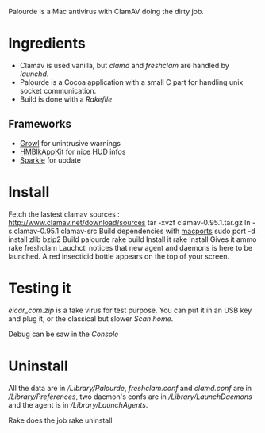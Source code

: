 Palourde is a Mac antivirus with ClamAV doing the dirty job.

Ingredients
===========

 * Clamav is used vanilla, but _clamd_ and _freshclam_ are handled by _launchd_.
 * Palourde is a Cocoa application with a small C part for handling unix socket communication.
 * Build is done with a _Rakefile_

Frameworks
----------

 * [Growl](http://growl.info/) for unintrusive warnings
 * [HMBlkAppKit](http://shiira.jp/hmblkappkit/en.html) for nice HUD infos
 * [Sparkle](http://sparkle.andymatuschak.org/) for update

Install
=======

Fetch the lastest clamav sources : http://www.clamav.net/download/sources
	tar -xvzf clamav-0.95.1.tar.gz
	ln -s clamav-0.95.1 clamav-src
Build dependencies with [macports](http://www.macports.org/) 
	sudo port -d install zlib bzip2
Build palourde
	rake build
Install it
	rake install
Gives it ammo
	rake freshclam
Lauchctl notices that new agent and daemons is here to be launched. A red insecticid bottle appears on the top of your screen.

Testing it
==========

*eicar_com.zip* is a fake virus for test purpose. You can put it in an USB key and plug it, or the classical but slower *Scan home*.

Debug can be saw in the _Console_

Uninstall
=========
All the data are in _/Library/Palourde_, _freshclam.conf_ and _clamd.conf_ are in _/Library/Preferences_, two daemon's confs are in _/Library/LaunchDaemons_ and the agent is in _/Library/LaunchAgents_.

Rake does the job
	rake uninstall